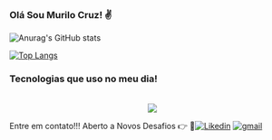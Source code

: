 

### Olá Sou Murilo Cruz! ✌️

![Anurag's GitHub stats](https://github-readme-stats.vercel.app/api?username=MuriloCruzzz&show_icons=true&theme=tokyonight)

[![Top Langs](https://github-readme-stats.vercel.app/api/top-langs/?username=MuriloCruzzz&layout=compact)](https://github.com/MuriloCruzz/github-readme-stats)



### Tecnologias que uso no meu dia!
<div align="center"> 
  <br>
  <nav>
    <a href="mailto:murilocruz99@gmail.com"><img src="https://img.shields.io/badge/C%23-239120?style=for-the-badge&logo=c-sharp&logoColor=white" target="_blank"></a>
  </nav>
</div>




Entre em contato!!! Aberto a Novos Desafios 👉
                                                  🏻[![Likedin](https://img.shields.io/badge/LinkedIn-0077B5?style=for-the-badge&logo=linkedin&logoColor=white)](https://www.linkedin.com/in/cruzmurilo/)
[![gmail](https://img.shields.io/badge/Gmail-D14836?style=for-the-badge&logo=gmail&logoColor=white)](mailto:murilocruz99@gmail.com/)


